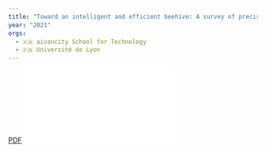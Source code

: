 ```yaml
---
title: "Toward an intelligent and efficient beehive: A survey of precision beekeeping systems and services"
year: "2021"
orgs:
  - 🇫🇷 aivancity School for Technology
  - 🇫🇷 Université de Lyon
---
```

[PDF](pdfs/surveyPB_hal.pdf)
![](pdfs/surveyPB_hal.pdf)